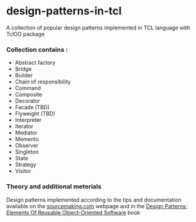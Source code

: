 # design-patterns-in-tcl
A collection of popular design patterns implemented in TCL language with TclOO package

### Collection contains :
- Abstract factory
- Bridge
- Builder
- Chain of responsibility
- Command
- Composite
- Decorator
- Facade (TBD)
- Flyweight (TBD)
- Interpreter
- Iterator
- Mediator
- Memento
- Observer
- Singleton
- State
- Strategy
- Visitor

### Theory and additional meterials
Design patterns implemented according to the tips and documentation available on the [sourcemaking.com](https://sourcemaking.com/design_patterns) webpage and in the [Design Patterns: Elements Of Reusable Object-Oriented Software](https://read.amazon.com/kp/embed?asin=B000SEIBB8&preview=newtab&linkCode=kpe&ref_=cm_sw_r_kb_dp_HaFbAbXCYNF0Z) book
